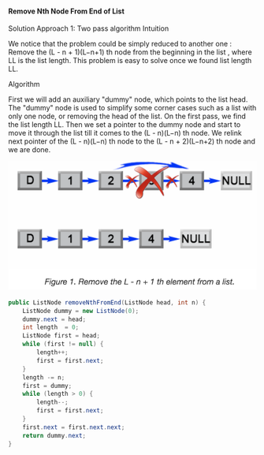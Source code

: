 #### Remove Nth Node From End of List
Solution
Approach 1: Two pass algorithm
Intuition

We notice that the problem could be simply reduced to another one : Remove the (L - n + 1)(L−n+1) th node from the beginning in the list , where LL is the list length. This problem is easy to solve once we found list length LL.

Algorithm

First we will add an auxiliary "dummy" node, which points to the list head. The "dummy" node is used to simplify some corner cases such as a list with only one node, or removing the head of the list. On the first pass, we find the list length LL. Then we set a pointer to the dummy node and start to move it through the list till it comes to the (L - n)(L−n) th node. We relink next pointer of the (L - n)(L−n) th node to the (L - n + 2)(L−n+2) th node and we are done.

![NodeList](img/NodeList.png)

```java
public ListNode removeNthFromEnd(ListNode head, int n) {
    ListNode dummy = new ListNode(0);
    dummy.next = head;
    int length  = 0;
    ListNode first = head;
    while (first != null) {
        length++;
        first = first.next;
    }
    length -= n;
    first = dummy;
    while (length > 0) {
        length--;
        first = first.next;
    }
    first.next = first.next.next;
    return dummy.next;
}
```